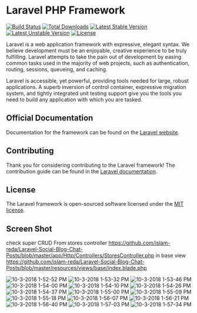 # Laravel PHP Framework

[![Build Status](https://travis-ci.org/laravel/framework.svg)](https://travis-ci.org/laravel/framework)
[![Total Downloads](https://poser.pugx.org/laravel/framework/d/total.svg)](https://packagist.org/packages/laravel/framework)
[![Latest Stable Version](https://poser.pugx.org/laravel/framework/v/stable.svg)](https://packagist.org/packages/laravel/framework)
[![Latest Unstable Version](https://poser.pugx.org/laravel/framework/v/unstable.svg)](https://packagist.org/packages/laravel/framework)
[![License](https://poser.pugx.org/laravel/framework/license.svg)](https://packagist.org/packages/laravel/framework)

Laravel is a web application framework with expressive, elegant syntax. We believe development must be an enjoyable, creative experience to be truly fulfilling. Laravel attempts to take the pain out of development by easing common tasks used in the majority of web projects, such as authentication, routing, sessions, queueing, and caching.

Laravel is accessible, yet powerful, providing tools needed for large, robust applications. A superb inversion of control container, expressive migration system, and tightly integrated unit testing support give you the tools you need to build any application with which you are tasked.

## Official Documentation

Documentation for the framework can be found on the [Laravel website](http://laravel.com/docs).

## Contributing

Thank you for considering contributing to the Laravel framework! The contribution guide can be found in the [Laravel documentation](http://laravel.com/docs/contributions).

## License

The Laravel framework is open-sourced software licensed under the [MIT license](http://opensource.org/licenses/MIT).

## Screen Shot
check super CRUD From stores controller
https://github.com/islam-reda/Laravel-Social-Blog-Chat-Posts/blob/master/app/Http/Controllers/StoresController.php
in base view
https://github.com/islam-reda/Laravel-Social-Blog-Chat-Posts/blob/master/resources/views/base/index.blade.php

![10-3-2018 1-52-52 PM](https://user-images.githubusercontent.com/38462856/65892743-21587680-e3a7-11e9-8eb9-bf764fc03adc.png)
![10-3-2018 1-53-32 PM](https://user-images.githubusercontent.com/38462856/65892744-21f10d00-e3a7-11e9-8167-abf4c48bb89f.png)
![10-3-2018 1-53-46 PM](https://user-images.githubusercontent.com/38462856/65892745-21f10d00-e3a7-11e9-82c9-2e8484a9726d.png)
![10-3-2018 1-54-00 PM](https://user-images.githubusercontent.com/38462856/65892746-21f10d00-e3a7-11e9-9a12-8b50f7abe647.png)
![10-3-2018 1-54-10 PM](https://user-images.githubusercontent.com/38462856/65892747-21f10d00-e3a7-11e9-814b-389e826743d1.png)
![10-3-2018 1-54-26 PM](https://user-images.githubusercontent.com/38462856/65892749-2289a380-e3a7-11e9-9399-6368568c4a08.png)
![10-3-2018 1-54-37 PM](https://user-images.githubusercontent.com/38462856/65892750-2289a380-e3a7-11e9-81ae-2b2722c684b4.png)
![10-3-2018 1-55-00 PM](https://user-images.githubusercontent.com/38462856/65892751-2289a380-e3a7-11e9-9ca9-e8747edc9b4e.png)
![10-3-2018 1-55-09 PM](https://user-images.githubusercontent.com/38462856/65892752-2289a380-e3a7-11e9-9d76-004c1298df22.png)
![10-3-2018 1-55-18 PM](https://user-images.githubusercontent.com/38462856/65892754-23223a00-e3a7-11e9-8885-938ae9d05e89.png)
![10-3-2018 1-56-07 PM](https://user-images.githubusercontent.com/38462856/65892755-23223a00-e3a7-11e9-9067-b7bc1bc61634.png)
![10-3-2018 1-56-21 PM](https://user-images.githubusercontent.com/38462856/65892756-23223a00-e3a7-11e9-9f09-bffcadaaead2.png)
![10-3-2018 1-56-40 PM](https://user-images.githubusercontent.com/38462856/65892757-23223a00-e3a7-11e9-8a06-8d89f6e25207.png)
![10-3-2018 1-57-03 PM](https://user-images.githubusercontent.com/38462856/65892758-23bad080-e3a7-11e9-8119-e249448ab3a8.png)
![10-3-2018 1-57-34 PM](https://user-images.githubusercontent.com/38462856/65892760-23bad080-e3a7-11e9-9524-57c09f308fb4.png)
